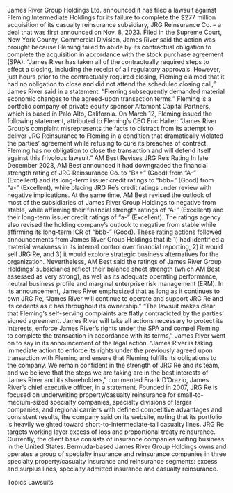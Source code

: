 James River Group Holdings Ltd. announced it has filed a lawsuit against Fleming Intermediate Holdings for its failure to complete the $277 million acquisition of its casualty reinsurance subsidiary, JRG Reinsurance Co. – a deal that was first announced on Nov. 8, 2023.
Filed in the Supreme Court, New York County, Commercial Division, James River said the action was brought because Fleming failed to abide by its contractual obligation to complete the acquisition in accordance with the stock purchase agreement (SPA).
“James River has taken all of the contractually required steps to effect a closing, including the receipt of all regulatory approvals. However, just hours prior to the contractually required closing, Fleming claimed that it had no obligation to close and did not attend the scheduled closing call,” James River said in a statement. “Fleming subsequently demanded material economic changes to the agreed-upon transaction terms.”
Fleming is a portfolio company of private equity sponsor Altamont Capital Partners, which is based in Palo Alto, California.
On March 12, Fleming issued the following statement, attributed to Fleming’s CEO Eric Haller:
“James River Group’s complaint misrepresents the facts to distract from its attempt to deliver JRG Reinsurance to Fleming in a condition that dramatically violated the parties’ agreement while refusing to cure its breaches of contract. Fleming has no obligation to close the transaction and will defend itself against this frivolous lawsuit.”
AM Best Revises JRG Re’s Rating
In late December 2023, AM Best announced it had downgraded the financial strength rating of JRG Reinsurance Co. to “B++” (Good) from “A-” (Excellent) and its long-term issuer credit ratings to “bbb+” (Good) from “a-” (Excellent), while placing JRG Re’s credit ratings under review with negative implications.
At the same time, AM Best revised the outlook of most of the subsidiaries of James River Group Holdings to negative from stable, while affirming their financial strength ratings of “A-” (Excellent) and their long-term issuer credit ratings of “a-” (Excellent). The ratings agency also revised the holding company’s outlook to negative from stable while affirming its long-term ICR of “bbb-” (Good).
These rating actions followed announcements from James River Group Holdings that it: 1) had identified a material weakness in its internal control over financial reporting, 2) it would sell JRG Re, and 3) it would explore strategic business alternatives for the organization.
Nevertheless, AM Best said the ratings of James River Group Holdings’ subsidiaries reflect their balance sheet strength (which AM Best assessed as very strong), as well as its adequate operating performance, neutral business profile and marginal enterprise risk management (ERM).
In its announcement, James River emphasized that as long as it continues to own JRG Re, “James River will continue to operate and support JRG Re and its cedents as it has throughout its ownership.”
“The lawsuit makes clear that Fleming’s self-serving complaints are flatly contradicted by the parties’ signed agreement. James River will take all actions necessary to protect its interests, enforce James River’s rights under the SPA and compel Fleming to complete the transaction in accordance with its terms,” James River went on to say in its announcement of the legal action.
“James River is taking immediate action to enforce its rights under the previously agreed upon transaction with Fleming and ensure that Fleming fulfills its obligations to the company. We remain confident in the strength of JRG Re and its team, and we believe that the steps we are taking are in the best interests of James River and its shareholders,” commented Frank D’Orazio, James River’s chief executive officer, in a statement.
Founded in 2007, JRG Re is focused on underwriting property/casualty reinsurance for small-to-medium-sized specialty companies, specialty divisions of larger companies, and regional carriers with defined competitive advantages and consistent results, the company said on its website, noting that its portfolio is heavily weighted toward short-to-intermediate-tail casualty lines. JRG Re targets working layer excess of loss and proportional treaty reinsurance. Currently, the client base consists of insurance companies writing business in the United States.
Bermuda-based James River Group Holdings owns and operates a group of specialty insurance and reinsurance companies in three specialty property/casualty insurance and reinsurance segments: excess and surplus lines, specialty admitted insurance and casualty reinsurance.

Topics
Lawsuits
